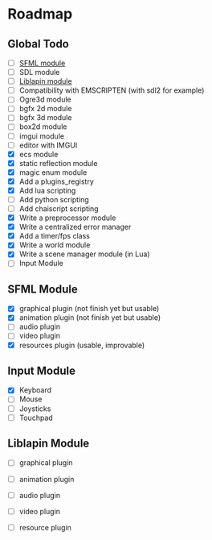 # Roadmap

## Global Todo

* [ ] [SFML module](roadmap.md#sfml-module)
* [ ] SDL module
* [ ] [Liblapin module](roadmap.md#liblapin-module)
* [ ] Compatibility with EMSCRIPTEN \(with sdl2 for example\)
* [ ] Ogre3d module
* [ ] bgfx 2d module
* [ ] bgfx 3d module
* [ ] box2d module
* [ ] imgui module
* [ ] editor with IMGUI
* [x] ecs module
* [x] static reflection module
* [x] magic enum module
* [x] Add a plugins\_registry
* [x] Add lua scripting
* [ ] Add python scripting
* [ ] Add chaiscript scripting
* [x] Write a preprocessor module
* [x] Write a centralized error manager
* [x] Add a timer/fps class
* [x] Write a world module
* [x] Write a scene manager module \(in Lua\)
* [ ] Input Module

## SFML Module

* [x] graphical plugin \(not finish yet but usable\)
* [x] animation plugin \(not finish yet but usable\)
* [ ] audio plugin
* [ ] video plugin
* [x] resources plugin \(usable, improvable\)

## Input Module

* [x] Keyboard
* [ ] Mouse
* [ ] Joysticks
* [ ] Touchpad

## Liblapin Module

* [ ] graphical plugin
* [ ] animation plugin
* [ ] audio plugin
* [ ] video plugin
* [ ] resource plugin

